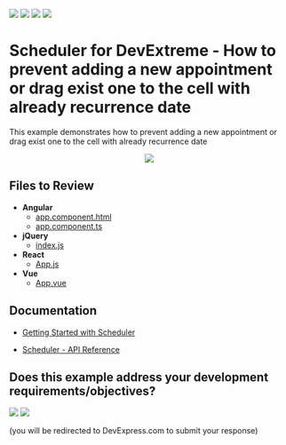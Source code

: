 <!-- default badges list -->
![](https://img.shields.io/endpoint?url=https://codecentral.devexpress.com/api/v1/VersionRange/593572817/22.1.5%2B)
[![](https://img.shields.io/badge/Open_in_DevExpress_Support_Center-FF7200?style=flat-square&logo=DevExpress&logoColor=white)](https://supportcenter.devexpress.com/ticket/details/T1147664)
[![](https://img.shields.io/badge/📖_How_to_use_DevExpress_Examples-e9f6fc?style=flat-square)](https://docs.devexpress.com/GeneralInformation/403183)
[![](https://img.shields.io/badge/💬_Leave_Feedback-feecdd?style=flat-square)](#does-this-example-address-your-development-requirementsobjectives)
<!-- default badges end -->

# Scheduler for DevExtreme - How to prevent adding a new appointment or drag exist one to the cell with already recurrence date
This example demonstrates how to prevent adding a new appointment or drag exist one to the cell with already recurrence date

<div align="center"><img src="https://user-images.githubusercontent.com/53352872/218763367-dca6b472-8535-478e-a994-b1ab4e00fac9.gif" /></div>

## Files to Review

- **Angular**
    - [app.component.html](Angular/src/app/app.component.html)
    - [app.component.ts](Angular/src/app/app.component.ts)
- **jQuery**
    - [index.js](jQuery/src/index.js)
- **React**
    - [App.js](React/src/App.jsx)
- **Vue**
    - [App.vue](Vue/src/App.vue)

## Documentation

- [Getting Started with Scheduler](https://js.devexpress.com/Documentation/Guide/UI_Components/Scheduler/Getting_Started_with_Scheduler/)

- [Scheduler - API Reference](https://js.devexpress.com/Documentation/ApiReference/UI_Components/dxScheduler/)

<!-- feedback -->
## Does this example address your development requirements/objectives?

[<img src="https://www.devexpress.com/support/examples/i/yes-button.svg"/>](https://www.devexpress.com/support/examples/survey.xml?utm_source=github&utm_campaign=devextreme-scheduler-prevent-recurrence-appointment&~~~was_helpful=yes) [<img src="https://www.devexpress.com/support/examples/i/no-button.svg"/>](https://www.devexpress.com/support/examples/survey.xml?utm_source=github&utm_campaign=devextreme-scheduler-prevent-recurrence-appointment&~~~was_helpful=no)

(you will be redirected to DevExpress.com to submit your response)
<!-- feedback end -->
